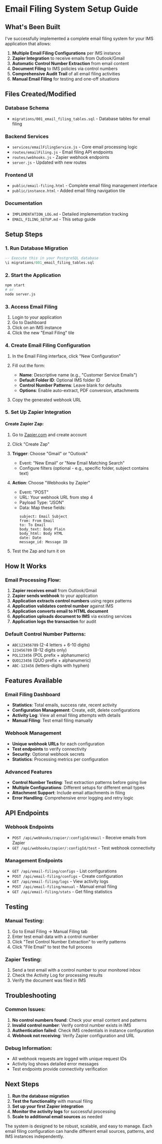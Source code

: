 # Email Filing System Setup Guide

## What's Been Built

I've successfully implemented a complete email filing system for your IMS application that allows:

1. **Multiple Email Filing Configurations** per IMS instance
2. **Zapier Integration** to receive emails from Outlook/Gmail  
3. **Automatic Control Number Extraction** from email content
4. **Document Filing** to IMS policies via control numbers
5. **Comprehensive Audit Trail** of all email filing activities
6. **Manual Email Filing** for testing and one-off situations

## Files Created/Modified

### Database Schema
- `migrations/001_email_filing_tables.sql` - Database tables for email filing

### Backend Services  
- `services/emailFilingService.js` - Core email processing logic
- `routes/emailFiling.js` - Email filing API endpoints
- `routes/webhooks.js` - Zapier webhook endpoints
- `server.js` - Updated with new routes

### Frontend UI
- `public/email-filing.html` - Complete email filing management interface
- `public/instance.html` - Added email filing navigation tile

### Documentation
- `IMPLEMENTATION_LOG.md` - Detailed implementation tracking
- `EMAIL_FILING_SETUP.md` - This setup guide

## Setup Steps

### 1. Run Database Migration
```sql
-- Execute this in your PostgreSQL database
\i migrations/001_email_filing_tables.sql
```

### 2. Start the Application
```bash
npm start
# or
node server.js
```

### 3. Access Email Filing
1. Login to your application
2. Go to Dashboard
3. Click on an IMS instance
4. Click the new "Email Filing" tile

### 4. Create Email Filing Configuration
1. In the Email Filing interface, click "New Configuration"
2. Fill out the form:
   - **Name**: Descriptive name (e.g., "Customer Service Emails")
   - **Default Folder ID**: Optional IMS folder ID
   - **Control Number Patterns**: Leave blank for defaults
   - **Options**: Enable auto-extract, PDF conversion, attachments

3. Copy the generated webhook URL

### 5. Set Up Zapier Integration

#### Create Zapier Zap:
1. Go to [Zapier.com](https://zapier.com) and create account
2. Click "Create Zap"
3. **Trigger**: Choose "Gmail" or "Outlook"
   - Event: "New Email" or "New Email Matching Search"
   - Configure filters (optional - e.g., specific folder, subject contains text)

4. **Action**: Choose "Webhooks by Zapier"
   - Event: "POST"
   - URL: Your webhook URL from step 4
   - Payload Type: "JSON"
   - Data: Map these fields:
     ```
     subject: Email Subject
     from: From Email
     to: To Email  
     body_text: Body Plain
     body_html: Body HTML
     date: Date
     message_id: Message ID
     ```

5. Test the Zap and turn it on

## How It Works

### Email Processing Flow:
1. **Zapier receives email** from Outlook/Gmail
2. **Zapier sends webhook** to your application
3. **Application extracts control numbers** using regex patterns
4. **Application validates control number** against IMS
5. **Application converts email to HTML document**
6. **Application uploads document to IMS** via existing services
7. **Application logs the transaction** for audit

### Default Control Number Patterns:
- `ABC123456789` (2-4 letters + 6-10 digits)
- `123456789` (8-12 digits only)
- `POL123456` (POL prefix + alphanumeric)
- `QUO123456` (QUO prefix + alphanumeric)  
- `ABC-123456` (letters-digits with hyphen)

## Features Available

### Email Filing Dashboard
- **Statistics**: Total emails, success rate, recent activity
- **Configuration Management**: Create, edit, delete configurations
- **Activity Log**: View all email filing attempts with details
- **Manual Filing**: Test email filing manually

### Webhook Management
- **Unique webhook URLs** for each configuration
- **Test endpoints** to verify connectivity
- **Security**: Optional webhook secrets
- **Statistics**: Processing metrics per configuration

### Advanced Features
- **Control Number Testing**: Test extraction patterns before going live
- **Multiple Configurations**: Different setups for different email types
- **Attachment Support**: Include email attachments in filing
- **Error Handling**: Comprehensive error logging and retry logic

## API Endpoints

### Webhook Endpoints
- `POST /api/webhooks/zapier/:configId/email` - Receive emails from Zapier
- `GET /api/webhooks/zapier/:configId/test` - Test webhook connectivity

### Management Endpoints  
- `GET /api/email-filing/configs` - List configurations
- `POST /api/email-filing/configs` - Create configuration
- `GET /api/email-filing/logs` - View activity logs
- `POST /api/email-filing/manual` - Manual email filing
- `GET /api/email-filing/stats` - Get filing statistics

## Testing

### Manual Testing:
1. Go to Email Filing → Manual Filing tab
2. Enter test email data with a control number
3. Click "Test Control Number Extraction" to verify patterns
4. Click "File Email" to test the full process

### Zapier Testing:
1. Send a test email with a control number to your monitored inbox
2. Check the Activity Log for processing results
3. Verify the document was filed in IMS

## Troubleshooting

### Common Issues:
1. **No control numbers found**: Check your email content and patterns
2. **Invalid control number**: Verify control number exists in IMS
3. **Authentication failed**: Check IMS credentials in instance configuration
4. **Webhook not receiving**: Verify Zapier configuration and URL

### Debug Information:
- All webhook requests are logged with unique request IDs
- Activity log shows detailed error messages
- Test endpoints provide connectivity verification

## Next Steps

1. **Run the database migration**
2. **Test the functionality** with manual filing
3. **Set up your first Zapier integration**
4. **Monitor the activity logs** for successful processing
5. **Scale to additional email sources** as needed

The system is designed to be robust, scalable, and easy to manage. Each email filing configuration can handle different email sources, patterns, and IMS instances independently.